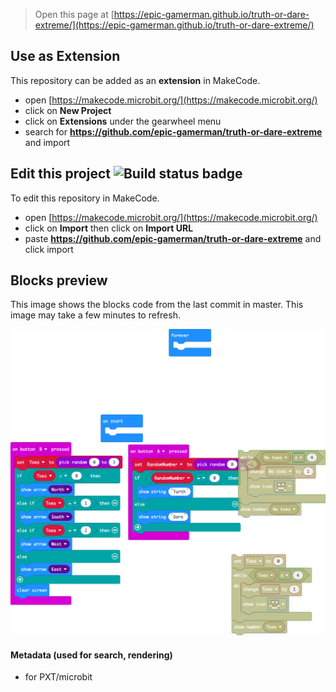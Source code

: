
> Open this page at [https://epic-gamerman.github.io/truth-or-dare-extreme/](https://epic-gamerman.github.io/truth-or-dare-extreme/)

## Use as Extension

This repository can be added as an **extension** in MakeCode.

* open [https://makecode.microbit.org/](https://makecode.microbit.org/)
* click on **New Project**
* click on **Extensions** under the gearwheel menu
* search for **https://github.com/epic-gamerman/truth-or-dare-extreme** and import

## Edit this project ![Build status badge](https://github.com/epic-gamerman/truth-or-dare-extreme/workflows/MakeCode/badge.svg)

To edit this repository in MakeCode.

* open [https://makecode.microbit.org/](https://makecode.microbit.org/)
* click on **Import** then click on **Import URL**
* paste **https://github.com/epic-gamerman/truth-or-dare-extreme** and click import

## Blocks preview

This image shows the blocks code from the last commit in master.
This image may take a few minutes to refresh.

![A rendered view of the blocks](https://github.com/epic-gamerman/truth-or-dare-extreme/raw/master/.github/makecode/blocks.png)

#### Metadata (used for search, rendering)

* for PXT/microbit
<script src="https://makecode.com/gh-pages-embed.js"></script><script>makeCodeRender("{{ site.makecode.home_url }}", "{{ site.github.owner_name }}/{{ site.github.repository_name }}");</script>
